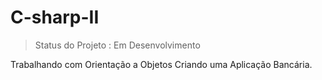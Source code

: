 # C-sharp-II

> Status do Projeto : Em Desenvolvimento

Trabalhando com Orientação a Objetos Criando uma Aplicação Bancária.
